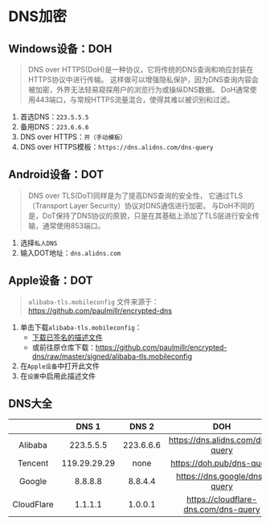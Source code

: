 # DNS加密

## Windows设备：DOH

> DNS over HTTPS(DoH)是一种协议，它将传统的DNS查询和响应封装在HTTPS协议中进行传输。
> 这样做可以增强隐私保护，因为DNS查询内容会被加密，外界无法轻易窥探用户的浏览行为或操纵DNS数据。
> DoH通常使用443端口，与常规HTTPS流量混合，使得其难以被识别和过滤。

1. 首选DNS：```223.5.5.5```
2. 备用DNS：```223.6.6.6```
3. DNS over HTTPS：```开（手动模板）```
4. DNS over HTTPS模板：```https://dns.alidns.com/dns-query```

## Android设备：DOT

> DNS over TLS(DoT)同样是为了提高DNS查询的安全性，
> 它通过TLS（Transport Layer Security）协议对DNS通信进行加密。
> 与DoH不同的是，DoT保持了DNS协议的原貌，只是在其基础上添加了TLS层进行安全传输，通常使用853端口。

1. 选择```私人DNS```
2. 输入DOT地址：```dns.alidns.com```

## Apple设备：DOT

> ```alibaba-tls.mobileconfig```
> 文件来源于：<https://github.com/paulmillr/encrypted-dns>

1. 单击下载```alibaba-tls.mobileconfig```：
	- <a href="alibaba-tls.mobileconfig" target="_blank">下载已签名的描述文件</a>
	- 或前往原仓库下载：<https://github.com/paulmillr/encrypted-dns/raw/master/signed/alibaba-tls.mobileconfig>
2. 在```Apple设备```中打开此文件
3. 在```设置```中启用此描述文件

## DNS大全

|            |    DNS 1     |   DNS 2   |                 DOH                  |        DOT         |
|:----------:|:------------:|:---------:|:------------------------------------:|:------------------:|
|  Alibaba   |  223.5.5.5   | 223.6.6.6 |   https://dns.alidns.com/dns-query   |   dns.alidns.com   |
|  Tencent   | 119.29.29.29 |   none    |      https://doh.pub/dns-query       |      dot.pub       |
|   Google   |   8.8.8.8    |  8.8.4.4  |     https://dns.google/dns-query     |     dns.google     |
| CloudFlare |   1.1.1.1    |  1.0.0.1  | https://cloudflare-dns.com/dns-query | cloudflare-dns.com |